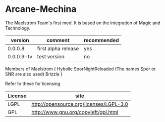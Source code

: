 Arcane-Mechina
==============

The Maelstrom Team's first mod. It is based on the integration of Magic and Technology.

|version | comment | recommended
|--------|---------|--------
|0.0.0.8 | first alpha release | yes
|0.0.0.9-tv | test version | no

Members of Maelstrom
{
	Hybolic
	SporNightReloaded
		(The names Spor or SNR are also used)
	Brizzle
}

Refer to these for licensing

| License | site |
|------|-----|
| LGPL | http://opensource.org/licenses/LGPL-3.0
| GPL | http://www.gnu.org/copyleft/gpl.html
